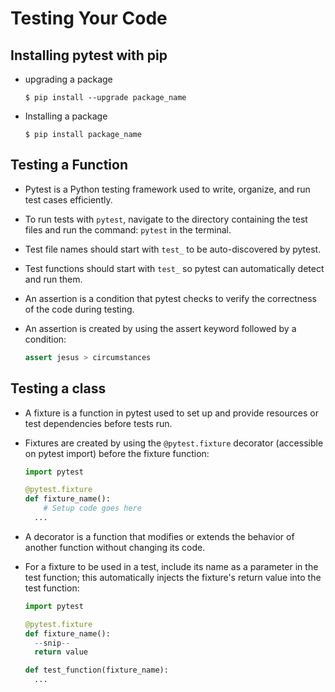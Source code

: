 # Testing Your Code

## Installing pytest with pip

- upgrading a package

  ```shell
  $ pip install --upgrade package_name
  ```

- Installing a package

  ```shell
  $ pip install package_name
  ```

## Testing a Function

- Pytest is a Python testing framework used to write, organize, and run test cases efficiently.

- To run tests with `pytest`, navigate to the directory containing the test files and run the command: `pytest` in the terminal.

- Test file names should start with `test_` to be auto-discovered by pytest.

- Test functions should start with `test_` so pytest can automatically detect and run them.

- An assertion is a condition that pytest checks to verify the correctness of the code during testing.

- An assertion is created by using the assert keyword followed by a condition:

  ```python
  assert jesus > circumstances
  ```

## Testing a class

- A fixture is a function in pytest used to set up and provide resources or test dependencies before tests run.

- Fixtures are created by using the `@pytest.fixture` decorator (accessible on pytest import) before the fixture function:

  ```python
  import pytest

  @pytest.fixture
  def fixture_name():
      # Setup code goes here
    ...
  ```

- A decorator is a function that modifies or extends the behavior of another function without changing its code.

- For a fixture to be used in a test, include its name as a parameter in the test function; this automatically injects the fixture's return value into the test function:

  ```python
  import pytest

  @pytest.fixture
  def fixture_name():
    --snip--
    return value

  def test_function(fixture_name):
    ...
  ```
